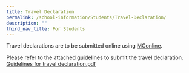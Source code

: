 ```yaml
---
title: Travel Declaration
permalink: /school-information/Students/Travel-Declaration/
description: ""
third_nav_title: For Students
---
```

Travel declarations are to be submitted online using [MConline](https://www.lead.com.sg/LEAD/login/lms_login.aspx).

Please refer to the attached guidelines to submit the travel declaration.  
[Guidelines for travel declaration.pdf](/files/Travel%20Declaration/Guidelines-for-travel-declaration.pdf)